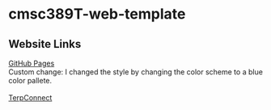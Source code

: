 # cmsc389T-web-template

## Website Links
[GitHub Pages](https://sahilg13.github.io/cmsc389T-web-template/)
<br />
Custom change: I changed the style by changing the color scheme to a blue color pallete.
<br />
<br />
[TerpConnect](https://terpconnect.umd.edu/~sgoel1/cmsc389T-web-template/)
